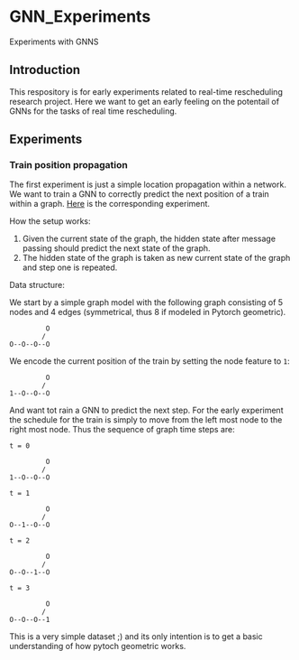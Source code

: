 # GNN_Experiments
Experiments with GNNS

## Introduction
This respository is for early experiments related to real-time rescheduling research project. Here we want to get an early feeling on the potentail of GNNs for the tasks of real time rescheduling.

## Experiments
### Train position propagation
The first experiment is just a simple location propagation within a network. We want to train a GNN to correctly predict the next position of a train within a graph.
[Here](https://github.com/MLerik/GNN_Experiments/blob/master/train_propagation.py) is the corresponding experiment.

How the setup works:
 1. Given the current state of the graph, the hidden state after message passing should predict the next state of the graph.
 2. The hidden state of the graph is taken as new current state of the graph and step one is repeated.
 
Data structure:

We start by a simple graph model with the following graph consisting of 5 nodes and 4 edges (symmetrical, thus 8 if modeled in Pytorch geometric).
```
         O
        /
O--O--O--O

```

We encode the current position of the train by setting the node feature to `1`:

```
         O
        /
1--O--O--O

```

And want tot rain a GNN to predict the next step. For the early experiment the schedule for the train is simply to move from the left most node to the right most node. Thus the sequence of graph time steps are:

`t = 0`

```
         O
        /
1--O--O--O

```

`t = 1`

```
         O
        /
O--1--O--O

```

`t = 2`

```
         O
        /
O--O--1--O

```

`t = 3`

```
         O
        /
O--O--O--1

```
 This is a very simple dataset ;) and its only intention is to get a basic understanding of how pytoch geometric works.